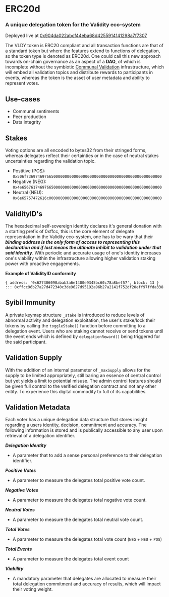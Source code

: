 # ERC20d
### A unique delegation token for the Validity eco-system

Deployed live at [0x904da022abcf44eba68d4255914141298a7f7307](https://etherscan.io/token/0x904da022abcf44eba68d4255914141298a7f7307)

The VLDY token is ERC20 compliant and all transaction functions are that of a standard token but where the features extend to functions of delegation, so the token type is denoted as ERC20d. One could call this new approach towards on-chain governance as an aspect of a **DAO**,  of which is incomplete without the symbiotic [Communal Validation](https://github.com/validitycrypto/commaunal-validation) infrastructure, which will embed all validation topics and distribute rewards to participants in events, whereas the token is the asset of user metadata and ability to represent votes.

## Use-cases

* Communal sentiments
* Peer production
* Data integrity

## Stakes

Voting options are all encoded to bytes32 from their stringed forms, whereas delegates reflect their certainties or in the case of neutral stakes uncertainties regarding the validation topic.

* Postitive (POS): `0x506f736974697665000000000000000000000000000000000000000000000000`
* Negative (NEG): `0x4e65676174697665000000000000000000000000000000000000000000000000`
* Neutral (NEU): `0x6e65757472616c00000000000000000000000000000000000000000000000000`

## ValidityID's

The hexadecimal self-sovereign identity declares it's general donation with a starting prefix of 0xffcc, this is the core element of delegate representation in the Validity eco-system, one has to be wary that their ***binding address is the only form of access to representing this declaration and if lost means the ultimate inhibit to validation under that said identity***.  With periodic and accurate usage of one's identity increases one's viability within the infrastructure allowing higher validation staking power with proactive engagements.

**Example of ValidityID conformity**
```
{ address: '0x627306090abab3a6e1400e9345bc60c78a8bef57', block: 13 } ::: 0xffcc96b27a27d472340c3de9627d95192a96b27a2141f752df20eff97ffda338

```

## Syibil Immunity

A private keymap structure `_stake` is introduced to reduce levels of abnormal activity and delegation exploitation, the user's stake/lock their tokens by calling the `toggleStake()` function before committing to a delegation event. Users who are staking cannot receive or send tokens until the event ends which is defined by `delegationReward()` being triggered for the said participant.

## Validation Supply

With the addition of an internal parameter of `_maxSupply` allows for the supply to be limited appropriately, still baring an essence of central control but yet yields a limit to potential misuse. The admin control features should be given full control to the verified delegation contract and not any other entity. To experience this digital commodity to full of its capabilities.

## Validation Metadata

Each voter has a unique delegation data structure that stores insight regarding a users identity, decision, commitment and accuracy. The following information is stored and is publically accessible to any user upon retrieval of a delegation identifier.

***Delegation Identity***
* A parameter that to add a sense personal preference to their delegation identifier.

***Positive Votes***
* A parameter to measure the delegates total positive vote count.

***Negative Votes***
* A parameter to measure the delegates total negative vote count.

***Neutral Votes***
* A parameter to measure the delegates total neutral vote count.

***Total Votes***   
* A parameter to measure the delegates total vote count (`NEG` + `NEU` + `POS`)

***Total Events***
* A parameter to measure the delegates total event count

***Viability***
* A mandatory parameter that delegates are allocated to measure their total delegation commitment and accuracy of results, which will impact their voting weight.

